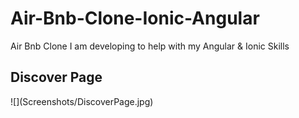 # Air-Bnb-Clone-Ionic-Angular
Air Bnb Clone I am developing to help with my Angular &amp; Ionic Skills

<h2>Discover Page</h2>
![](Screenshots/DiscoverPage.jpg)
